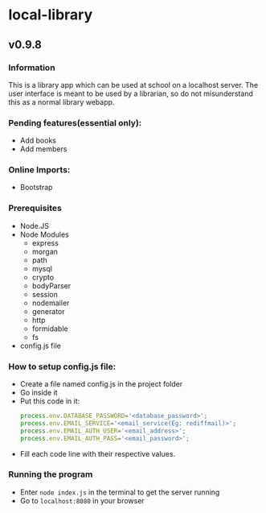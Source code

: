 # local-library
## v0.9.8
<!-- For check mark emoji->  :white_check_mark: -->
### Information
This is a library app which can be used at school on a localhost server. The user interface is meant to be used by a librarian, so do not misunderstand this as a normal library webapp.

### Pending features(essential only):
- Add books
- Add members

### Online Imports: 
- Bootstrap

### Prerequisites
- Node.JS
- Node Modules
	- express
	- morgan 
	- path
	- mysql
	- crypto
	- bodyParser
	- session
	- nodemailer
	- generator 
	- http
	- formidable
	- fs
- config.js file

### How to setup config.js file:
- Create a file named config.js in the project folder
- Go inside it
- Put this code in it:
	```javascript
	process.env.DATABASE_PASSWORD='<database_password>';
	process.env.EMAIL_SERVICE='<email_service(Eg: rediffmail)>';
 	process.env.EMAIL_AUTH_USER='<email_address>';
 	process.env.EMAIL_AUTH_PASS='<email_password>';
	```
- Fill each code line with their respective values.

### Running the program
- Enter `node index.js` in the terminal to get the server running
- Go to `localhost:8080` in your browser